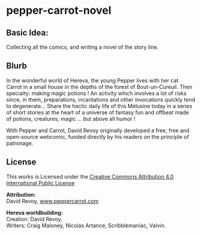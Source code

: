# pepper-carrot-novel

## Basic Idea:
Collecting all the comics, and writing a novel of the story line.


## Blurb
In the wonderful world of Hereva, the young Pepper lives with her cat Carrot in a small house in the depths of the forest of Bout-un-Cureuil. Their specialty: making magic potions ! An activity which involves a lot of risks since, in them, preparations, incantations and other invocations quickly tend to degenerate... Share the hectic daily life of this Mélusine today in a series of short stories at the heart of a universe of fantasy fun and offbeat made of potions, creatures, magic ... but above all humor !

With Pepper and Carrot, David Revoy originally developed a free, free and open-source webcomic, funded directly by his readers on the principle of patronage.

## License

This works is Licensed under the [Creative Commons Attribution 4.0 International Public License](https://github.com/LinuxGamer/pepper-carrot-novel/blob/main/LICENSE)

**Attribution:**  
David Revoy, www.peppercarrot.com

**Hereva worldbuilding:**  
Creation: David Revoy.  
Writers: Craig Maloney, Nicolas Artance, Scribblemaniac, Valvin.  
